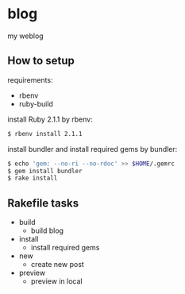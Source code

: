 # blog

my weblog

## How to setup

requirements:

- rbenv
- ruby-build

install Ruby 2.1.1 by rbenv:

```sh
$ rbenv install 2.1.1
```

install bundler and install required gems by bundler:

```sh
$ echo 'gem: --no-ri --no-rdoc' >> $HOME/.gemrc
$ gem install bundler
$ rake install
```

## Rakefile tasks

- build
  - build blog
- install
  - install required gems
- new
  - create new post
- preview
  - preview in local
